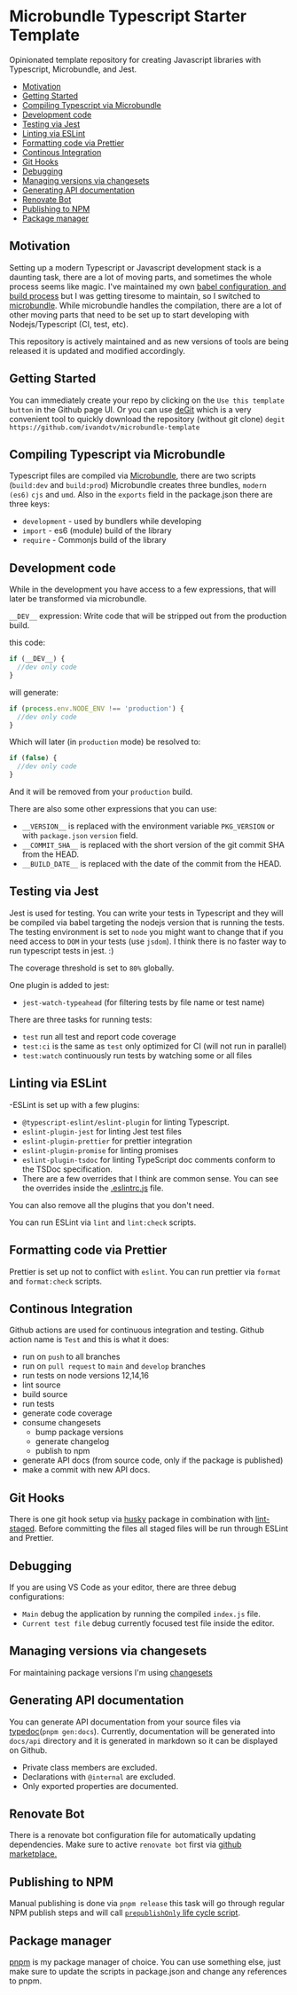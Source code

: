 # Microbundle Typescript Starter Template

Opinionated template repository for creating Javascript libraries with Typescript, Microbundle, and Jest.

<!-- toc -->

- [Motivation](#motivation)
- [Getting Started](#getting-started)
- [Compiling Typescript via Microbundle](#compiling-typescript-via-microbundle)
- [Development code](#development-code)
- [Testing via Jest](#testing-via-jest)
- [Linting via ESLint](#linting-via-eslint)
- [Formatting code via Prettier](#formatting-code-via-prettier)
- [Continous Integration](#continous-integration)
- [Git Hooks](#git-hooks)
- [Debugging](#debugging)
- [Managing versions via changesets](#managing-versions-via-changesets)
- [Generating API documentation](#generating-api-documentation)
- [Renovate Bot](#renovate-bot)
- [Publishing to NPM](#publishing-to-npm)
- [Package manager](#package-manager)

<!-- tocstop -->

## Motivation

Setting up a modern Typescript or Javascript development stack is a daunting task, there are a lot of moving parts, and sometimes the whole process seems like magic. I've maintained my own [babel configuration, and build process]() but I was getting tiresome to maintain, so I switched to [microbundle](https://github.com/developit/microbundle). While microbundle handles the compilation, there are a lot of other moving parts that need to be set up to start developing with Nodejs/Typescript (CI, test, etc).

This repository is actively maintained and as new versions of tools are being released it is updated and modified accordingly.

## Getting Started

You can immediately create your repo by clicking on the `Use this template button` in the Github page UI. Or you can use [deGit](https://github.com/Rich-Harris/degit) which is a very convenient tool to quickly download the repository (without git clone) `degit https://github.com/ivandotv/microbundle-template`

## Compiling Typescript via Microbundle

Typescript files are compiled via [Microbundle](https://github.com/developit/microbundle), there are two scripts (`build:dev` and `build:prod`)
Microbundle creates three bundles, `modern (es6)` `cjs` and `umd`. Also in the `exports` field in the package.json there are three keys:

- `development` - used by bundlers while developing
- `import` - es6 (module) build of the library
- `require` - Commonjs build of the library

## Development code

While in the development you have access to a few expressions, that will later be transformed via microbundle.

`__DEV__` expression: Write code that will be stripped out from the production build.

this code:

```js
if (__DEV__) {
  //dev only code
}
```

will generate:

```js
if (process.env.NODE_ENV !== 'production') {
  //dev only code
}
```

Which will later (in `production` mode) be resolved to:

```js
if (false) {
  //dev only code
}
```

And it will be removed from your `production` build.

There are also some other expressions that you can use:

- `__VERSION__` is replaced with the environment variable `PKG_VERSION` or with `package.json` `version` field.
- `__COMMIT_SHA__` is replaced with the short version of the git commit SHA from the HEAD.
- `__BUILD_DATE__` is replaced with the date of the commit from the HEAD.

## Testing via Jest

Jest is used for testing. You can write your tests in Typescript and they will be compiled via babel targeting the nodejs version that is running the tests. The testing environment is set to `node` you might want to change that if you need access to `DOM` in your tests (use `jsdom`).
I think there is no faster way to run typescript tests in jest. :)

The coverage threshold is set to `80%` globally.

One plugin is added to jest:

- `jest-watch-typeahead` (for filtering tests by file name or test name)

There are three tasks for running tests:

- `test` run all test and report code coverage
- `test:ci` is the same as `test` only optimized for CI (will not run in parallel)
- `test:watch` continuously run tests by watching some or all files

## Linting via ESLint

-ESLint is set up with a few plugins:

- `@typescript-eslint/eslint-plugin` for linting Typescript.
- `eslint-plugin-jest` for linting Jest test files
- `eslint-plugin-prettier` for prettier integration
- `eslint-plugin-promise` for linting promises
- `eslint-plugin-tsdoc` for linting TypeScript doc comments conform to the TSDoc specification.
- There are a few overrides that I think are common sense. You can see the overrides inside the [.eslintrc.js](.eslintrc.js) file.

You can also remove all the plugins that you don't need.

You can run ESLint via `lint` and `lint:check` scripts.

## Formatting code via Prettier

Prettier is set up not to conflict with `eslint`. You can run prettier via `format` and `format:check` scripts.

## Continous Integration

Github actions are used for continuous integration and testing.
Github action name is `Test` and this is what it does:

- run on `push` to all branches
- run on `pull request` to `main` and `develop` branches
- run tests on node versions 12,14,16
- lint source
- build source
- run tests
- generate code coverage
- consume changesets
  - bump package versions
  - generate changelog
  - publish to npm
- generate API docs (from source code, only if the package is published)
- make a commit with new API docs.

## Git Hooks

There is one git hook setup via [husky](https://www.npmjs.com/package/husky) package in combination with [lint-staged](https://www.npmjs.com/package/lint-staged). Before committing the files all staged files will be run through ESLint and Prettier.

## Debugging

If you are using VS Code as your editor,
there are three debug configurations:

- `Main` debug the application by running the compiled `index.js` file.
- `Current test file` debug currently focused test file inside the editor.

## Managing versions via changesets

For maintaining package versions I'm using [changesets](https://github.com/changesets/changesets)

## Generating API documentation

You can generate API documentation from your source files via [typedoc](https://typedoc.org)(`pnpm gen:docs`).
Currently, documentation will be generated into `docs/api` directory and it is generated in markdown so it can be displayed on Github.

- Private class members are excluded.
- Declarations with `@internal` are excluded.
- Only exported properties are documented.

## Renovate Bot

There is a renovate bot configuration file for automatically updating dependencies. Make sure to active `renovate bot` first via [github marketplace.](https://github.com/marketplace/renovate)

## Publishing to NPM

Manual publishing is done via `pnpm release` this task will go through regular NPM publish steps and will call [`prepublishOnly` life cycle script](https://docs.npmjs.com/cli/v7/using-npm/scripts#life-cycle-scripts).

## Package manager

[pnpm](https://pnpm.io) is my package manager of choice. You can use something else, just make sure to update the scripts in package.json and change any references to pnpm.
